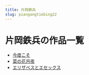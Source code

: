 ```yaml
---
title: 片岡鉄兵
slug: piangangtiebing22
---
```


# 片岡鉄兵の作品一覧

- [今度こそ](jindukoso3c)
- [菜の花月夜](cainohuayueyea2)
- [エリザベスとエセックス](erizabesutoesetsukusu86)
